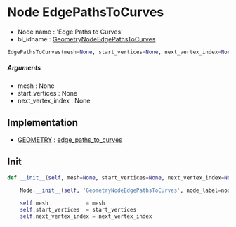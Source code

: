 # Node EdgePathsToCurves

- Node name : 'Edge Paths to Curves'
- bl_idname : [GeometryNodeEdgePathsToCurves](https://docs.blender.org/api/current/bpy.types.GeometryNodeEdgePathsToCurves.html)


``` python
EdgePathsToCurves(mesh=None, start_vertices=None, next_vertex_index=None, node_label=None, node_color=None)
```
##### Arguments

- mesh : None
- start_vertices : None
- next_vertex_index : None

## Implementation

- [GEOMETRY](/docs/GeoNodes/socket_GEOMETRY.md) : [edge_paths_to_curves](/docs/GeoNodes/socket_GEOMETRY.md#edge_paths_to_curves)

## Init

``` python
def __init__(self, mesh=None, start_vertices=None, next_vertex_index=None, node_label=None, node_color=None):

    Node.__init__(self, 'GeometryNodeEdgePathsToCurves', node_label=node_label, node_color=node_color)

    self.mesh            = mesh
    self.start_vertices  = start_vertices
    self.next_vertex_index = next_vertex_index
```
